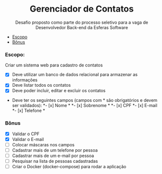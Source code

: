 <h1 align="center">Gerenciador de Contatos</h1>
<p align="center">Desafio proposto como parte do processo seletivo para a vaga de Desenvolvedor Back-end da Esferas Software</p>

   * [Escopo](#escopo)
   * [Bônus](#bônus)

### Escopo:
Criar um sistema web para cadastro de contatos

- [x] Deve utilizar um banco de dados relacional para armazenar as informações
- [x] Deve listar todos os contatos
- [x] Deve poder incluir, editar e excluir os contatos
* Deve ter os seguintes campos (campos com * são obrigatórios e devem ser validados):
  *- [x] Nome *
  *- [x] Sobrenome *
  *- [x] CPF
  *- [x] E-mail
  *- [x] Telefone *

### Bônus
- [x] Validar o CPF
- [x] Validar o E-mail
- [ ] Colocar máscaras nos campos
- [ ] Cadastrar mais de um telefone por pessoa
- [ ] Cadastrar mais de um e-mail por pessoa
- [ ] Pesquisar na lista de pessoas cadastradas
- [ ] Criar o Docker (docker-compose) para rodar a aplicação
